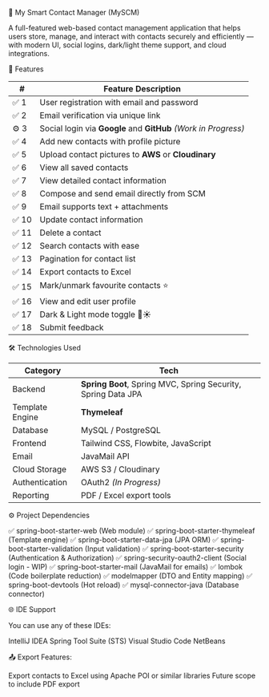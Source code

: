 📇 My Smart Contact Manager (MySCM)

A full-featured web-based contact management application that helps users store, manage, and interact with contacts securely and efficiently — with modern UI, social logins, dark/light theme support, and cloud integrations.



🚀 Features

| #    | Feature Description                                             |
| ---- | --------------------------------------------------------------- |
| ✅ 1  | User registration with email and password                       |
| ✅ 2  | Email verification via unique link                              |
| ⚙️ 3 | Social login via **Google** and **GitHub** *(Work in Progress)* |
| ✅ 4  | Add new contacts with profile picture                           |
| ✅ 5  | Upload contact pictures to **AWS** or **Cloudinary**            |
| ✅ 6  | View all saved contacts                                         |
| ✅ 7  | View detailed contact information                               |
| ✅ 8  | Compose and send email directly from SCM                        |
| ✅ 9  | Email supports text + attachments                               |
| ✅ 10 | Update contact information                                      |
| ✅ 11 | Delete a contact                                                |
| ✅ 12 | Search contacts with ease                                       |
| ✅ 13 | Pagination for contact list                                     |
| ✅ 14 | Export contacts to Excel                                        |
| ✅ 15 | Mark/unmark favourite contacts ⭐                                |
| ✅ 16 | View and edit user profile                                      |
| ✅ 17 | Dark & Light mode toggle 🌙☀️                                   |
| ✅ 18 | Submit feedback                                                 |




🛠 Technologies Used

| Category        | Tech                                                          |
| --------------- | ------------------------------------------------------------- |
| Backend         | **Spring Boot**, Spring MVC, Spring Security, Spring Data JPA |
| Template Engine | **Thymeleaf**                                                 |
| Database        | MySQL / PostgreSQL                                            |
| Frontend        | Tailwind CSS, Flowbite, JavaScript                            |
| Email           | JavaMail API                                                  |
| Cloud Storage   | AWS S3 / Cloudinary                                           |
| Authentication  | OAuth2 *(In Progress)*                                        |
| Reporting       | PDF / Excel export tools                                      |




⚙️ Project Dependencies

✅ spring-boot-starter-web         (Web module)
✅ spring-boot-starter-thymeleaf   (Template engine)
✅ spring-boot-starter-data-jpa    (JPA ORM)
✅ spring-boot-starter-validation  (Input validation)
✅ spring-boot-starter-security    (Authentication & Authorization)
✅ spring-security-oauth2-client   (Social login - WIP)
✅ spring-boot-starter-mail        (JavaMail for emails)
✅ lombok                          (Code boilerplate reduction)
✅ modelmapper                     (DTO and Entity mapping)
✅ spring-boot-devtools            (Hot reload)
✅ mysql-connector-java            (Database connector)




🌐 IDE Support

You can use any of these IDEs:

IntelliJ IDEA
Spring Tool Suite (STS)
Visual Studio Code
NetBeans



📤 Export Features:

Export contacts to Excel using Apache POI or similar libraries
Future scope to include PDF export
